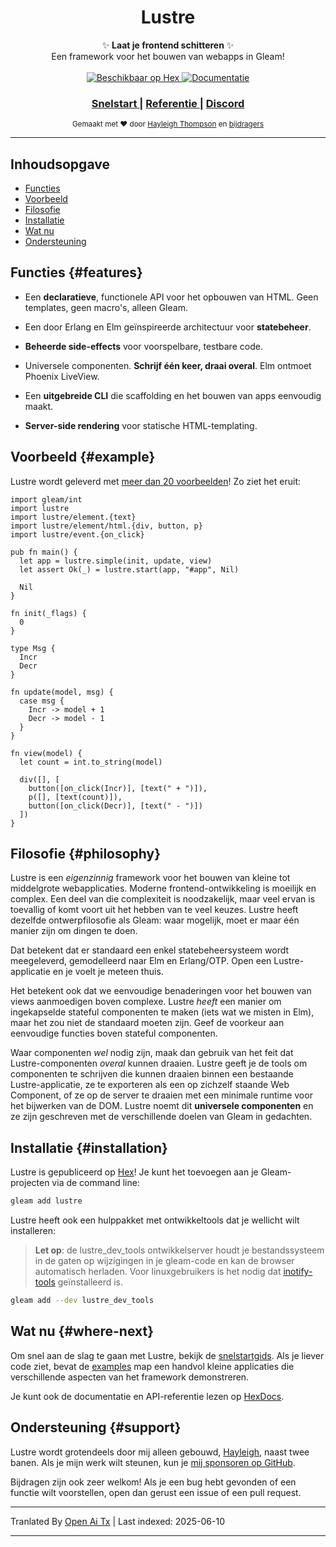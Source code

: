 <h1 align="center">Lustre</h1>

<div align="center">
  ✨ <strong>Laat je frontend schitteren</strong> ✨
</div>

<div align="center">
  Een framework voor het bouwen van webapps in Gleam!
</div>

<br />

<div align="center">
  <a href="https://hex.pm/packages/lustre">
    <img src="https://img.shields.io/hexpm/v/lustre"
      alt="Beschikbaar op Hex" />
  </a>
  <a href="https://hexdocs.pm/lustre">
    <img src="https://img.shields.io/badge/hex-docs-ffaff3"
      alt="Documentatie" />
  </a>
</div>

<div align="center">
  <h3>
    <!--
    <a href="https://lustre.build">
      Website
    </a>
    <span> | </span>
    -->
    <a href="https://hexdocs.pm/lustre/guide/01-quickstart.html">
      Snelstart
    </a>
    <span> | </span>
    <a href="https://hexdocs.pm/lustre">
      Referentie
    </a>
    <span> | </span>
    <a href="https://discord.gg/Fm8Pwmy">
      Discord
    </a>
  </h3>
</div>

<div align="center">
  <sub>Gemaakt met ❤︎ door
  <a href="https://twitter.com/hayleighdotdev">Hayleigh Thompson</a> en
  <a href="https://github.com/lustre-labs/lustre/graphs/contributors">
    bijdragers
  </a>
</div>

---

## Inhoudsopgave

- [Functies](#features)
- [Voorbeeld](#example)
- [Filosofie](#philosophy)
- [Installatie](#installation)
- [Wat nu](#where-next)
- [Ondersteuning](#support)

## Functies {#features}

- Een **declaratieve**, functionele API voor het opbouwen van HTML. Geen templates, geen macro's, alleen Gleam.

- Een door Erlang en Elm geïnspireerde architectuur voor **statebeheer**.

- **Beheerde side-effects** voor voorspelbare, testbare code.

- Universele componenten. **Schrijf één keer, draai overal**. Elm ontmoet Phoenix LiveView.

- Een **uitgebreide CLI** die scaffolding en het bouwen van apps eenvoudig maakt.

- **Server-side rendering** voor statische HTML-templating.

## Voorbeeld {#example}

Lustre wordt geleverd met [meer dan 20 voorbeelden](https://hexdocs.pm/lustre/reference/examples.html)!
Zo ziet het eruit:

```gleam
import gleam/int
import lustre
import lustre/element.{text}
import lustre/element/html.{div, button, p}
import lustre/event.{on_click}

pub fn main() {
  let app = lustre.simple(init, update, view)
  let assert Ok(_) = lustre.start(app, "#app", Nil)

  Nil
}

fn init(_flags) {
  0
}

type Msg {
  Incr
  Decr
}

fn update(model, msg) {
  case msg {
    Incr -> model + 1
    Decr -> model - 1
  }
}

fn view(model) {
  let count = int.to_string(model)

  div([], [
    button([on_click(Incr)], [text(" + ")]),
    p([], [text(count)]),
    button([on_click(Decr)], [text(" - ")])
  ])
}
```

## Filosofie {#philosophy}

Lustre is een _eigenzinnig_ framework voor het bouwen van kleine tot middelgrote webapplicaties. Moderne frontend-ontwikkeling is moeilijk en complex. Een deel van die complexiteit is noodzakelijk, maar veel ervan is toevallig of komt voort uit het hebben van te veel keuzes. Lustre heeft dezelfde ontwerpfilosofie als Gleam: waar mogelijk, moet er maar één manier zijn om dingen te doen.

Dat betekent dat er standaard een enkel statebeheersysteem wordt meegeleverd, gemodelleerd naar Elm en Erlang/OTP. Open een Lustre-applicatie en je voelt je meteen thuis.

Het betekent ook dat we eenvoudige benaderingen voor het bouwen van views aanmoedigen boven complexe. Lustre _heeft_ een manier om ingekapselde stateful componenten te maken (iets wat we misten in Elm), maar het zou niet de standaard moeten zijn. Geef de voorkeur aan eenvoudige functies boven stateful componenten.

Waar componenten _wel_ nodig zijn, maak dan gebruik van het feit dat Lustre-componenten _overal_ kunnen draaien. Lustre geeft je de tools om componenten te schrijven die kunnen draaien binnen een bestaande Lustre-applicatie, ze te exporteren als een op zichzelf staande Web Component, of ze op de server te draaien met een minimale runtime voor het bijwerken van de DOM. Lustre noemt dit **universele componenten** en ze zijn geschreven met de verschillende doelen van Gleam in gedachten.

## Installatie {#installation}

Lustre is gepubliceerd op [Hex](https://hex.pm/packages/lustre)! Je kunt het toevoegen aan je Gleam-projecten via de command line:

```sh
gleam add lustre
```

Lustre heeft ook een hulppakket met ontwikkeltools dat je wellicht wilt installeren:

> **Let op**: de lustre_dev_tools ontwikkelserver houdt je bestandssysteem in de gaten op wijzigingen in je gleam-code en kan de browser automatisch herladen. Voor linuxgebruikers is het nodig dat [inotify-tools]() geïnstalleerd is.

```sh
gleam add --dev lustre_dev_tools
```

## Wat nu {#where-next}

Om snel aan de slag te gaan met Lustre, bekijk de [snelstartgids](https://hexdocs.pm/lustre/guide/01-quickstart.html).
Als je liever code ziet, bevat de [examples](https://github.com/lustre-labs/lustre/tree/main/examples) map een handvol kleine applicaties die verschillende aspecten van het framework demonstreren.

Je kunt ook de documentatie en API-referentie lezen op [HexDocs](https://hexdocs.pm/lustre).

## Ondersteuning {#support}

Lustre wordt grotendeels door mij alleen gebouwd, [Hayleigh](https://github.com/hayleigh-dot-dev), naast twee banen. Als je mijn werk wilt steunen, kun je [mij sponsoren op GitHub](https://github.com/sponsors/hayleigh-dot-dev).

Bijdragen zijn ook zeer welkom! Als je een bug hebt gevonden of een functie wilt voorstellen, open dan gerust een issue of een pull request.

---

Tranlated By [Open Ai Tx](https://github.com/OpenAiTx/OpenAiTx) | Last indexed: 2025-06-10

---